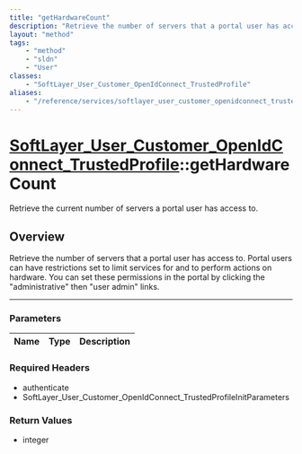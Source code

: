 ```yaml
---
title: "getHardwareCount"
description: "Retrieve the number of servers that a portal user has access to. Portal users can have restrictions set to limit service... "
layout: "method"
tags:
    - "method"
    - "sldn"
    - "User"
classes:
    - "SoftLayer_User_Customer_OpenIdConnect_TrustedProfile"
aliases:
    - "/reference/services/softlayer_user_customer_openidconnect_trustedprofile/getHardwareCount"
---
```

# [SoftLayer_User_Customer_OpenIdConnect_TrustedProfile](/reference/services/SoftLayer_User_Customer_OpenIdConnect_TrustedProfile)::getHardwareCount


Retrieve the current number of servers a portal user has access to.


## Overview 
Retrieve the number of servers that a portal user has access to. Portal users can have restrictions set to limit services for and to perform actions on hardware. You can set these permissions in the portal by clicking the "administrative" then "user admin" links. 

-----

### Parameters 
|Name | Type | Description |
| --- | --- | --- |


### Required Headers
* authenticate
* SoftLayer_User_Customer_OpenIdConnect_TrustedProfileInitParameters


### Return Values
* integer




